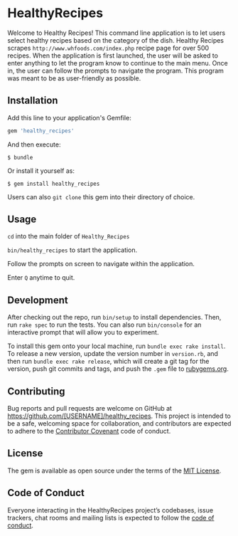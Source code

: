 # HealthyRecipes

Welcome to Healthy Recipes! This command line application is to let users select healthy recipes based on the category of the dish. Healthy Recipes scrapes `http://www.whfoods.com/index.php` recipe page for over 500 recipes. When the application is first launched, the user will be asked to enter anything to let the program know to continue to the main menu. Once in, the user can follow the prompts to navigate the program. This program was meant to be as user-friendly as possible.

## Installation

Add this line to your application's Gemfile:

```ruby
gem 'healthy_recipes'
```

And then execute:

    $ bundle

Or install it yourself as:

    $ gem install healthy_recipes


Users can also `git clone` this gem into their directory of choice.

## Usage

`cd` into the main folder of `Healthy_Recipes`

`bin/healthy_recipes` to start the application.

Follow the prompts on screen to navigate within the application.

Enter `Q` anytime to quit.

## Development

After checking out the repo, run `bin/setup` to install dependencies. Then, run `rake spec` to run the tests. You can also run `bin/console` for an interactive prompt that will allow you to experiment.

To install this gem onto your local machine, run `bundle exec rake install`. To release a new version, update the version number in `version.rb`, and then run `bundle exec rake release`, which will create a git tag for the version, push git commits and tags, and push the `.gem` file to [rubygems.org](https://rubygems.org).

## Contributing

Bug reports and pull requests are welcome on GitHub at https://github.com/[USERNAME]/healthy_recipes. This project is intended to be a safe, welcoming space for collaboration, and contributors are expected to adhere to the [Contributor Covenant](http://contributor-covenant.org) code of conduct.

## License

The gem is available as open source under the terms of the [MIT License](https://opensource.org/licenses/MIT).

## Code of Conduct

Everyone interacting in the HealthyRecipes project’s codebases, issue trackers, chat rooms and mailing lists is expected to follow the [code of conduct](https://github.com/[USERNAME]/healthy_recipes/blob/master/CODE_OF_CONDUCT.md).
